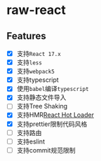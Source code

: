 # raw-react

## Features

- [x] 支持`React 17.x`
- [x] 支持`less`
- [x] 支持`webpack5`
- [x] 支持typescript
- [x] 使用`babel`编译`typescript`
- [x] 支持静态文件导入
- [ ] 支持Tree Shaking
- [x] 支持HMR[React Hot Loader](https://github.com/gaearon/react-hot-loader)
- [x] 支持prettier限制代码风格
- [ ] 支持路由
- [ ] 支持eslint
- [ ] 支持commit规范限制
